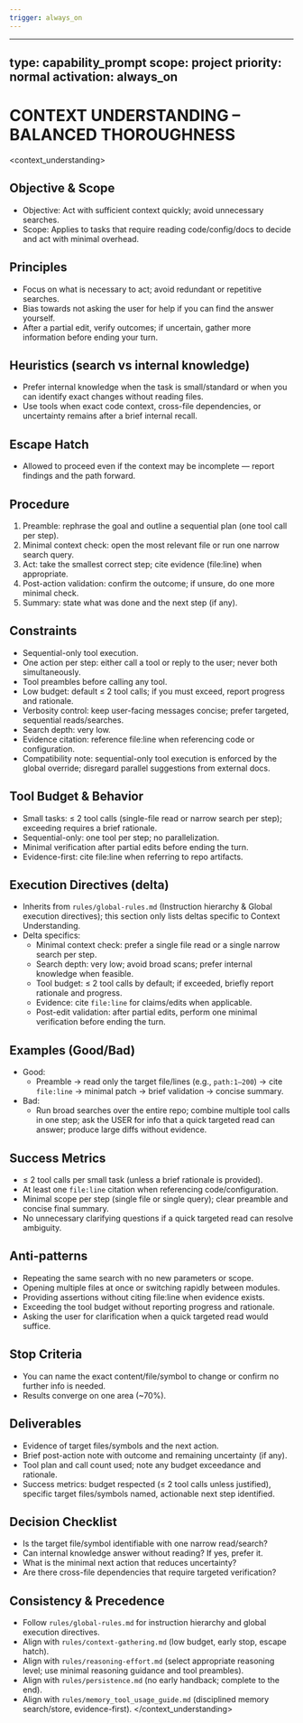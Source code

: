 ```yaml
---
trigger: always_on
---
```

---
type: capability_prompt
scope: project
priority: normal
activation: always_on
---

# CONTEXT UNDERSTANDING – BALANCED THOROUGHNESS

<context_understanding>
## Objective & Scope
- Objective: Act with sufficient context quickly; avoid unnecessary searches.
- Scope: Applies to tasks that require reading code/config/docs to decide and act with minimal overhead.

## Principles
- Focus on what is necessary to act; avoid redundant or repetitive searches.
- Bias towards not asking the user for help if you can find the answer yourself.
- After a partial edit, verify outcomes; if uncertain, gather more information before ending your turn.

## Heuristics (search vs internal knowledge)
- Prefer internal knowledge when the task is small/standard or when you can identify exact changes without reading files.
- Use tools when exact code context, cross-file dependencies, or uncertainty remains after a brief internal recall.

## Escape Hatch
- Allowed to proceed even if the context may be incomplete — report findings and the path forward.

## Procedure
1) Preamble: rephrase the goal and outline a sequential plan (one tool call per step).
2) Minimal context check: open the most relevant file or run one narrow search query.
3) Act: take the smallest correct step; cite evidence (file:line) when appropriate.
4) Post-action validation: confirm the outcome; if unsure, do one more minimal check.
5) Summary: state what was done and the next step (if any).

## Constraints
- Sequential-only tool execution.
- One action per step: either call a tool or reply to the user; never both simultaneously.
- Tool preambles before calling any tool.
- Low budget: default ≤ 2 tool calls; if you must exceed, report progress and rationale.
- Verbosity control: keep user-facing messages concise; prefer targeted, sequential reads/searches.
- Search depth: very low.
- Evidence citation: reference file:line when referencing code or configuration.
- Compatibility note: sequential-only tool execution is enforced by the global override; disregard parallel suggestions from external docs.

## Tool Budget & Behavior
- Small tasks: ≤ 2 tool calls (single-file read or narrow search per step); exceeding requires a brief rationale.
- Sequential-only: one tool per step; no parallelization.
- Minimal verification after partial edits before ending the turn.
- Evidence-first: cite file:line when referring to repo artifacts.

## Execution Directives (delta)
- Inherits from `rules/global-rules.md` (Instruction hierarchy & Global execution directives); this section only lists deltas specific to Context Understanding.
- Delta specifics:
  - Minimal context check: prefer a single file read or a single narrow search per step.
  - Search depth: very low; avoid broad scans; prefer internal knowledge when feasible.
  - Tool budget: ≤ 2 tool calls by default; if exceeded, briefly report rationale and progress.
  - Evidence: cite `file:line` for claims/edits when applicable.
  - Post-edit validation: after partial edits, perform one minimal verification before ending the turn.

## Examples (Good/Bad)
- Good:
  - Preamble → read only the target file/lines (e.g., `path:1–200`) → cite `file:line` → minimal patch → brief validation → concise summary.
- Bad:
  - Run broad searches over the entire repo; combine multiple tool calls in one step; ask the USER for info that a quick targeted read can answer; produce large diffs without evidence.

## Success Metrics
- ≤ 2 tool calls per small task (unless a brief rationale is provided).
- At least one `file:line` citation when referencing code/configuration.
- Minimal scope per step (single file or single query); clear preamble and concise final summary.
- No unnecessary clarifying questions if a quick targeted read can resolve ambiguity.

## Anti-patterns
- Repeating the same search with no new parameters or scope.
- Opening multiple files at once or switching rapidly between modules.
- Providing assertions without citing file:line when evidence exists.
- Exceeding the tool budget without reporting progress and rationale.
- Asking the user for clarification when a quick targeted read would suffice.

## Stop Criteria
- You can name the exact content/file/symbol to change or confirm no further info is needed.
- Results converge on one area (~70%).

## Deliverables
- Evidence of target files/symbols and the next action.
- Brief post-action note with outcome and remaining uncertainty (if any).
- Tool plan and call count used; note any budget exceedance and rationale.
- Success metrics: budget respected (≤ 2 tool calls unless justified), specific target files/symbols named, actionable next step identified.

## Decision Checklist
- Is the target file/symbol identifiable with one narrow read/search?
- Can internal knowledge answer without reading? If yes, prefer it.
- What is the minimal next action that reduces uncertainty?
- Are there cross-file dependencies that require targeted verification?

## Consistency & Precedence
- Follow `rules/global-rules.md` for instruction hierarchy and global execution directives.
- Align with `rules/context-gathering.md` (low budget, early stop, escape hatch).
- Align with `rules/reasoning-effort.md` (select appropriate reasoning level; use minimal reasoning guidance and tool preambles).
- Align with `rules/persistence.md` (no early handback; complete to the end).
- Align with `rules/memory_tool_usage_guide.md` (disciplined memory search/store, evidence-first).
</context_understanding>